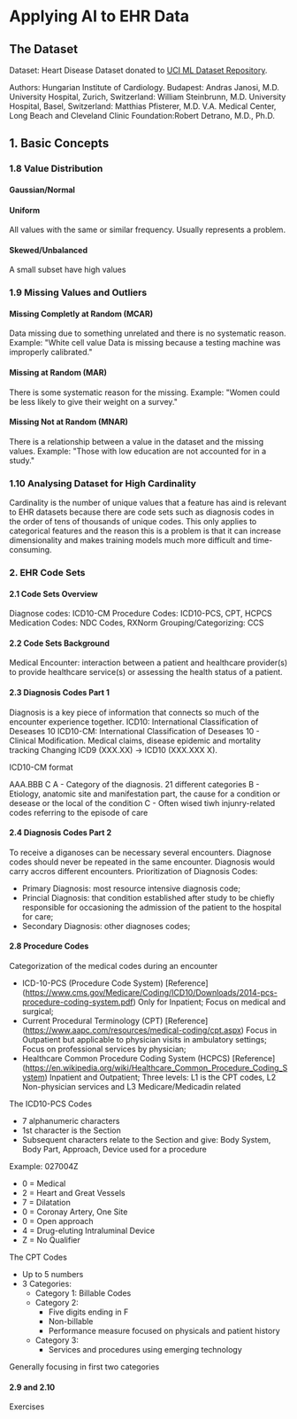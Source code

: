 # Applying AI to EHR Data

## The Dataset
Dataset: Heart Disease Dataset donated to [UCI ML Dataset Repository](https://archive.ics.uci.edu/ml/datasets/heart+Disease).

Authors:
Hungarian Institute of Cardiology. Budapest: Andras Janosi, M.D.
University Hospital, Zurich, Switzerland: William Steinbrunn, M.D.
University Hospital, Basel, Switzerland: Matthias Pfisterer, M.D.
V.A. Medical Center, Long Beach and Cleveland Clinic Foundation:Robert Detrano, M.D., Ph.D.

## 1. Basic Concepts

### 1.8 Value Distribution
#### Gaussian/Normal
#### Uniform
All values with the same or similar frequency. Usually represents a problem.
#### Skewed/Unbalanced
A small subset have high values

### 1.9 Missing Values and Outliers
#### Missing Completly at Random (MCAR)
Data missing due to something unrelated and there is no systematic reason.
Example: "White cell value Data is missing because a testing machine was improperly calibrated."
#### Missing at Random (MAR)
There is some systematic reason for the missing.
Example: "Women could be less likely to give their weight on a survey."
#### Missing Not at Random (MNAR)
There is a relationship between a value in the dataset and the missing values.
Example: "Those with low education are not accounted for in a study."

### 1.10 Analysing Dataset for High Cardinality
Cardinality is the number of unique values that a feature has aind is relevant to EHR datasets because there are code sets such as diagnosis codes in the order of tens of thousands of unique codes. This only applies to categorical features and the reason this is a problem is that it can increase dimensionality and makes training models much more difficult and time-consuming.

### 2. EHR Code Sets
#### 2.1 Code Sets Overview

Diagnose codes: ICD10-CM
Procedure Codes: ICD10-PCS, CPT, HCPCS
Medication Codes: NDC Codes, RXNorm
Grouping/Categorizing: CCS

#### 2.2 Code Sets Background
Medical Encounter: interaction between a patient and healthcare provider(s) to provide healthcare service(s) or assessing the health status of a patient.

#### 2.3 Diagnosis Codes Part 1
Diagnosis is a key piece of information that connects so much of the encounter experience together.
ICD10: International Classification of Deseases 10
ICD10-CM: International Classification of Deseases 10 - Clinical Modification. Medical claims, disease epidemic and mortality tracking
Changing ICD9 (XXX.XX) -> ICD10 (XXX.XXX X).

ICD10-CM format

AAA.BBB C
A - Category of the diagnosis. 21 different categories
B - Etiology, anatomic site and manifestation part, the cause for a condition or desease or the local of the condition
C - Often wised tiwh injunry-related codes referring to the episode of care

#### 2.4 Diagnosis Codes Part 2
To receive a diganoses can be necessary several encounters.
Diagnose codes should never be repeated in the same encounter.
Diagnosis would carry accros different encounters.
Prioritization of Diagnosis Codes:
 - Primary Diagnosis: most resource intensive diagnosis code;
 - Princial Diagnosis: that condition established after study to be chiefly responsible for occasioning the admission of the patient to the hospital for care;
 - Secondary Diagnosis: other diagnoses codes;

#### 2.8 Procedure Codes
Categorization of the medical codes during an encounter
- ICD-10-PCS (Procedure Code System) [Reference] (https://www.cms.gov/Medicare/Coding/ICD10/Downloads/2014-pcs-procedure-coding-system.pdf)
Only for Inpatient;
Focus on medical and surgical;
- Current Procedural Terminology (CPT) [Reference] (https://www.aapc.com/resources/medical-coding/cpt.aspx)
Focus in Outpatient but applicable to physician visits in ambulatory settings;
Focus on professional services by physician;
- Healthcare Common Procedure Coding System (HCPCS) [Reference] (https://en.wikipedia.org/wiki/Healthcare_Common_Procedure_Coding_System)
Inpatient and Outpatient;
Three levels: L1 is the CPT codes, L2 Non-physician services and L3 Medicare/Medicadin related

The ICD10-PCS Codes
- 7 alphanumeric characters
- 1st character is the Section
- Subsequent characters relate to the Section and give: Body System, Body Part, Approach, Device used for a procedure

Example: 027004Z
- 0 = Medical
- 2 = Heart and Great Vessels
- 7 = Dilatation
- 0 = Coronay Artery, One Site
- 0 = Open approach
- 4 = Drug-eluting Intraluminal Device
- Z = No Qualifier

The CPT Codes 
- Up to 5 numbers
- 3 Categories: 
    - Category 1: Billable Codes
    - Category 2:
        - Five digits ending in F
        - Non-billable
        - Performance measure focused on physicals and patient history
    - Category 3:
        - Services and procedures using emerging technology

Generally focusing in first two categories

#### 2.9 and 2.10
Exercises